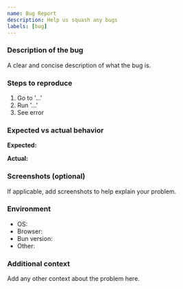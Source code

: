 ```yaml
---
name: Bug Report
description: Help us squash any bugs
labels: [bug]
---
```


<!-- Provide a short summary of the issue in the title above -->

### Description of the bug

A clear and concise description of what the bug is.

### Steps to reproduce

1. Go to '...'
2. Run '...'
3. See error

### Expected vs actual behavior

**Expected:**

<!-- What you expected to happen -->

**Actual:**

<!-- What actually happened -->

### Screenshots (optional)

If applicable, add screenshots to help explain your problem.

### Environment

- OS: <!-- e.g. Ubuntu 22.04 -->
- Browser: <!-- if relevant -->
- Bun version: <!-- `bun --version` -->
- Other:

### Additional context

Add any other context about the problem here.
